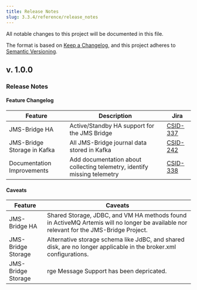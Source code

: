 ```yaml
---
title: Release Notes
slug: 3.3.4/reference/release_notes
---
```


All notable changes to this project will be documented in this file.

The format is based on [Keep a Changelog](https://keepachangelog.com/en/1.0.0/),
and this project adheres to [Semantic Versioning](https://semver.org/spec/v2.0.0.html).

## v. 1.0.0

### Release Notes

#### Feature Changelog

| Feature                     | Description                                                              | Jira                                                           |
|-----------------------------|--------------------------------------------------------------------------|----------------------------------------------------------------|
| JMS-Bridge HA               | Active/Standby HA support for the JMS Bridge                             | [CSID-337](https://confluentinc.atlassian.net/browse/CSID-337) |
| JMS-Bridge Storage in Kafka | All JMS-Bridge journal data stored in Kafka                              | [CSID-242](https://confluentinc.atlassian.net/browse/CSID-242) |
| Documentation Improvements  | Add documentation about collecting telemetry, identify missing telemetry | [CSID-338](https://confluentinc.atlassian.net/browse/CSID-338) |

#### Caveats

| Feature            | Caveats                                                                                                                                |
|--------------------|----------------------------------------------------------------------------------------------------------------------------------------|
| JMS-Bridge HA      | Shared Storage, JDBC, and VM HA methods found in ActiveMQ Artemis will no longer be available nor relevant for the JMS-Bridge Project. |
| JMS-Bridge Storage | Alternative storage schema like JdBC, and shared disk, are no longer applicable in the broker.xml configurations.                      |
| JMS-Bridge Storage | rge Message Support has been depricated.                                                                                               |
